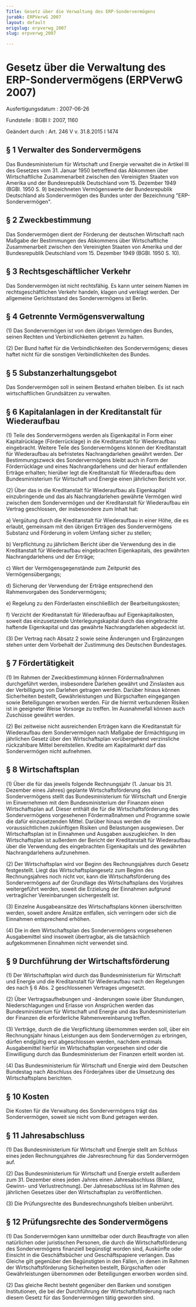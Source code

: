 ```yaml
---
Title: Gesetz über die Verwaltung des ERP-Sondervermögens
jurabk: ERPVerwG 2007
layout: default
origslug: erpverwg_2007
slug: erpverwg_2007

---
```


# Gesetz über die Verwaltung des ERP-Sondervermögens (ERPVerwG 2007)

Ausfertigungsdatum
:   2007-06-26

Fundstelle
:   BGBl I: 2007, 1160

Geändert durch
:   Art. 246 V v. 31.8.2015 I 1474



## § 1 Verwalter des Sondervermögens

Das Bundesministerium für Wirtschaft und Energie verwaltet die in Artikel III des Gesetzes vom 31. Januar 1950 betreffend das Abkommen über Wirtschaftliche Zusammenarbeit zwischen den Vereinigten Staaten von Amerika und der Bundesrepublik Deutschland vom 15. Dezember 1949 (BGBl. 1950 S. 9) bezeichneten Vermögenswerte der Bundesrepublik Deutschland als Sondervermögen des Bundes unter der Bezeichnung "ERP-Sondervermögen".


## § 2 Zweckbestimmung

Das Sondervermögen dient der Förderung der deutschen Wirtschaft nach Maßgabe der Bestimmungen des Abkommens über Wirtschaftliche Zusammenarbeit zwischen den Vereinigten Staaten von Amerika und der Bundesrepublik Deutschland vom 15. Dezember 1949 (BGBl. 1950 S. 10).


## § 3 Rechtsgeschäftlicher Verkehr

Das Sondervermögen ist nicht rechtsfähig. Es kann unter seinem Namen im rechtsgeschäftlichen Verkehr handeln, klagen und verklagt werden. Der allgemeine Gerichtsstand des Sondervermögens ist Berlin.


## § 4 Getrennte Vermögensverwaltung

(1) Das Sondervermögen ist von dem übrigen Vermögen des Bundes, seinen Rechten und Verbindlichkeiten getrennt zu halten.

(2) Der Bund haftet für die Verbindlichkeiten des Sondervermögens; dieses haftet nicht für die sonstigen Verbindlichkeiten des Bundes.


## § 5 Substanzerhaltungsgebot

Das Sondervermögen soll in seinem Bestand erhalten bleiben. Es ist nach wirtschaftlichen Grundsätzen zu verwalten.


## § 6 Kapitalanlagen in der Kreditanstalt für Wiederaufbau

(1) Teile des Sondervermögens werden als Eigenkapital in Form einer Kapitalrücklage (Förderrücklage) in die Kreditanstalt für Wiederaufbau eingebracht. Weitere Teile des Sondervermögens können der Kreditanstalt für Wiederaufbau als befristetes Nachrangdarlehen gewährt werden. Der Bestimmungszweck des Sondervermögens bleibt auch in Form der Förderrücklage und eines Nachrangdarlehens und der hierauf entfallenden Erträge erhalten; hierüber legt die Kreditanstalt für Wiederaufbau dem Bundesministerium für Wirtschaft und Energie einen jährlichen Bericht vor.

(2) Über das in die Kreditanstalt für Wiederaufbau als Eigenkapital einzubringende und das als Nachrangdarlehen gewährte Vermögen wird zwischen dem Sondervermögen und der Kreditanstalt für Wiederaufbau ein Vertrag geschlossen, der insbesondere zum Inhalt hat:

a)  Vergütung durch die Kreditanstalt für Wiederaufbau in einer Höhe, die es erlaubt, gemeinsam mit den übrigen Erträgen des Sondervermögens Substanz und Förderung in vollem Umfang sicher zu stellen;


b)  Verpflichtung zu jährlichem Bericht über die Verwendung des in die Kreditanstalt für Wiederaufbau eingebrachten Eigenkapitals, des gewährten Nachrangdarlehens und der Erträge;


c)  Wert der Vermögensgegenstände zum Zeitpunkt des Vermögensübergangs;


d)  Sicherung der Verwendung der Erträge entsprechend den Rahmenvorgaben des Sondervermögens;


e)  Regelung zu den Förderlasten einschließlich der Bearbeitungskosten;


f)  Verzicht der Kreditanstalt für Wiederaufbau auf Eigenkapitalkosten, soweit das einzusetzende Unterlegungskapital durch das eingebrachte haftende Eigenkapital und das gewährte Nachrangdarlehen abgedeckt ist.




(3) Der Vertrag nach Absatz 2 sowie seine Änderungen und Ergänzungen stehen unter dem Vorbehalt der Zustimmung des Deutschen Bundestages.


## § 7 Fördertätigkeit

(1) Im Rahmen der Zweckbestimmung können Fördermaßnahmen durchgeführt werden, insbesondere Darlehen gewährt und Zinslasten aus der Verbilligung von Darlehen getragen werden. Darüber hinaus können Sicherheiten bestellt, Gewährleistungen und Bürgschaften eingegangen sowie Beteiligungen erworben werden. Für die hiermit verbundenen Risiken ist in geeigneter Weise Vorsorge zu treffen. Im Ausnahmefall können auch Zuschüsse gewährt werden.

(2) Bei zeitweise nicht ausreichenden Erträgen kann die Kreditanstalt für Wiederaufbau dem Sondervermögen nach Maßgabe der Ermächtigung im jährlichen Gesetz über den Wirtschaftsplan vorübergehend verzinsliche rückzahlbare Mittel bereitstellen. Kredite am Kapitalmarkt darf das Sondervermögen nicht aufnehmen.


## § 8 Wirtschaftsplan

(1) Über die für das jeweils folgende Rechnungsjahr (1. Januar bis 31. Dezember eines Jahres) geplante Wirtschaftsförderung des Sondervermögens stellt das Bundesministerium für Wirtschaft und Energie im Einvernehmen mit dem Bundesministerium der Finanzen einen Wirtschaftsplan auf. Dieser enthält die für die Wirtschaftsförderung des Sondervermögens vorgesehenen Fördermaßnahmen und Programme sowie die dafür einzusetzenden Mittel. Darüber hinaus werden die voraussichtlichen zukünftigen Risiken und Belastungen ausgewiesen. Der Wirtschaftsplan ist in Einnahmen und Ausgaben auszugleichen. In den Wirtschaftsplan ist außerdem der Bericht der Kreditanstalt für Wiederaufbau über die Verwendung des eingebrachten Eigenkapitals und des gewährten Nachrangdarlehens aufzunehmen.

(2) Der Wirtschaftsplan wird vor Beginn des Rechnungsjahres durch Gesetz festgestellt. Liegt das Wirtschaftsplangesetz zum Beginn des Rechnungsjahres noch nicht vor, kann die Wirtschaftsförderung des Sondervermögens auf der Grundlage des Wirtschaftsplans des Vorjahres weitergeführt werden, soweit die Erzielung der Einnahmen aufgrund vertraglicher Vereinbarungen sichergestellt ist.

(3) Einzelne Ausgabeansätze des Wirtschaftsplans können überschritten werden, soweit andere Ansätze entfallen, sich verringern oder sich die Einnahmen entsprechend erhöhen.

(4) Die in dem Wirtschaftsplan des Sondervermögens vorgesehenen Ausgabemittel sind insoweit übertragbar, als die tatsächlich aufgekommenen Einnahmen nicht verwendet sind.


## § 9 Durchführung der Wirtschaftsförderung

(1) Der Wirtschaftsplan wird durch das Bundesministerium für Wirtschaft und Energie und die Kreditanstalt für Wiederaufbau nach den Regelungen des nach § 6 Abs. 2 geschlossenen Vertrages umgesetzt.

(2) Über Vertragsaufhebungen und -änderungen sowie über Stundungen, Niederschlagungen und Erlasse von Ansprüchen werden das Bundesministerium für Wirtschaft und Energie und das Bundesministerium der Finanzen die erforderliche Rahmenvereinbarung treffen.

(3) Verträge, durch die die Verpflichtung übernommen werden soll, über ein Rechnungsjahr hinaus Leistungen aus dem Sondervermögen zu erbringen, dürfen endgültig erst abgeschlossen werden, nachdem erstmals Ausgabemittel hierfür im Wirtschaftsplan vorgesehen sind oder die Einwilligung durch das Bundesministerium der Finanzen erteilt worden ist.

(4) Das Bundesministerium für Wirtschaft und Energie wird dem Deutschen Bundestag nach Abschluss des Förderjahres über die Umsetzung des Wirtschaftsplans berichten.


## § 10 Kosten

Die Kosten für die Verwaltung des Sondervermögens trägt das Sondervermögen, soweit sie nicht vom Bund getragen werden.


## § 11 Jahresabschluss

(1) Das Bundesministerium für Wirtschaft und Energie stellt am Schluss eines jeden Rechnungsjahres die Jahresrechnung für das Sondervermögen auf.

(2) Das Bundesministerium für Wirtschaft und Energie erstellt außerdem zum 31. Dezember eines jeden Jahres einen Jahresabschluss (Bilanz, Gewinn- und Verlustrechnung). Der Jahresabschluss ist im Rahmen des jährlichen Gesetzes über den Wirtschaftsplan zu veröffentlichen.

(3) Die Prüfungsrechte des Bundesrechnungshofs bleiben unberührt.


## § 12 Prüfungsrechte des Sondervermögens

(1) Das Sondervermögen kann unmittelbar oder durch Beauftragte von allen natürlichen oder juristischen Personen, die durch die Wirtschaftsförderung des Sondervermögens finanziell begünstigt worden sind, Auskünfte oder Einsicht in die Geschäftsbücher und Geschäftspapiere verlangen. Das Gleiche gilt gegenüber den Begünstigten in den Fällen, in denen im Rahmen der Wirtschaftsförderung Sicherheiten bestellt, Bürgschaften oder Gewährleistungen übernommen oder Beteiligungen erworben worden sind.

(2) Das gleiche Recht besteht gegenüber den Banken und sonstigen Institutionen, die bei der Durchführung der Wirtschaftsförderung nach diesem Gesetz für das Sondervermögen tätig geworden sind.

